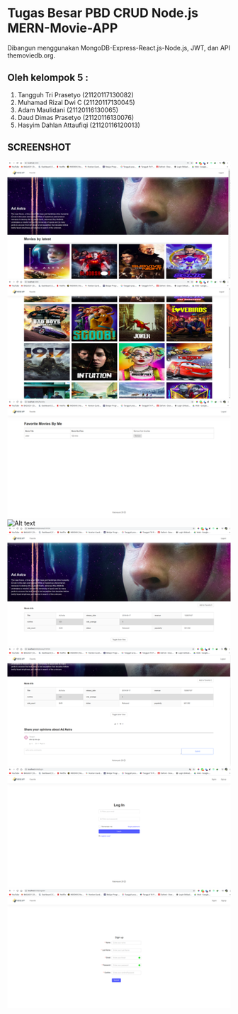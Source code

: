 # Tugas Besar PBD CRUD Node.js MERN-Movie-APP
Dibangun menggunakan MongoDB-Express-React.js-Node.js, JWT, dan API themoviedb.org.

## Oleh kelompok 5 :
1. Tangguh Tri Prasetyo (21120117130082)
2. Muhamad Rizal Dwi C (21120117130045)
3. Adam Maulidani (21120116130065)
4. Daud Dimas Prasetyo (21120116130076)
5. Hasyim Dahlan Attaufiqi (21120116120013)

## SCREENSHOT
![Alt text](/pbd-1.png?raw=true "Tugas PBD")
![Alt text](/pbd-2.png?raw=true "Tugas PBD")
![Alt text](/pbd-3.png?raw=true "Tugas PBD")
![Alt text](/pbd-4.png?raw=true "Tugas PBD")
![Alt text](/pbd-5.png?raw=true "Tugas PBD")
![Alt text](/pbd-6.png?raw=true "Tugas PBD")
![Alt text](/pbd-7.png?raw=true "Tugas PBD")
![Alt text](/pbd-8.png?raw=true "Tugas PBD")
